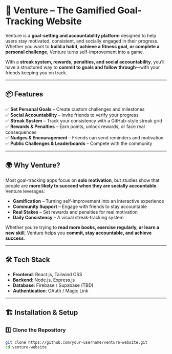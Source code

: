 # 🚀 Venture – The Gamified Goal-Tracking Website  

Venture is a **goal-setting and accountability platform** designed to help users stay motivated, consistent, and socially engaged in their progress. Whether you want to **build a habit, achieve a fitness goal, or complete a personal challenge**, Venture turns self-improvement into a game.  

With a **streak system, rewards, penalties, and social accountability**, you’ll have a structured way to **commit to goals and follow through**—with your friends keeping you on track.  

---

## 📦 Features  
✅ **Set Personal Goals** – Create custom challenges and milestones  
✅ **Social Accountability** – Invite friends to verify your progress  
✅ **Streak System** – Track your consistency with a GitHub-style streak grid  
✅ **Rewards & Penalties** – Earn points, unlock rewards, or face real consequences  
✅ **Nudges & Encouragement** – Friends can send reminders and motivation  
✅ **Public Challenges & Leaderboards** – Compete with the community  

---

## 🌍 Why Venture?  

Most goal-tracking apps focus on **solo motivation**, but studies show that people are **more likely to succeed when they are socially accountable**. Venture leverages:  

- **Gamification** – Turning self-improvement into an interactive experience  
- **Community Support** – Engage with friends to stay accountable  
- **Real Stakes** – Set rewards and penalties for real motivation  
- **Daily Consistency** – A visual streak-tracking system  

Whether you're trying to **read more books, exercise regularly, or learn a new skill**, Venture helps you **commit, stay accountable, and achieve success**.  

---

## 🛠️ Tech Stack  
- **Frontend**: React.js, Tailwind CSS  
- **Backend**: Node.js, Express.js  
- **Database**: Firebase / Supabase (TBD)  
- **Authentication**: OAuth / Magic Link  

---

## 🏗️ Installation & Setup  

### 1️⃣ Clone the Repository  
```sh
git clone https://github.com/your-username/venture-website.git
cd venture-website
